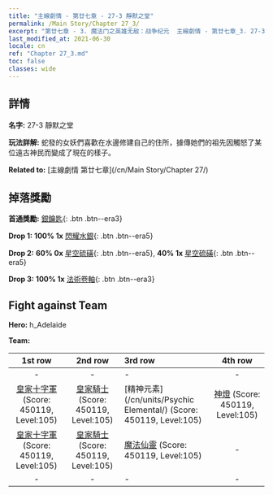 ```yaml
---
title: "主線劇情 - 第廿七章 - 27-3 靜默之堂"
permalink: /Main Story/Chapter 27_3/
excerpt: "第廿七章 - 3. 魔法门之英雄无敌：战争纪元  主線劇情 - 第廿七章_3. 27-3 靜默之堂"
last_modified_at: 2021-06-30
locale: cn
ref: "Chapter 27_3.md"
toc: false
classes: wide
---
```


## 詳情

 **名字:** 27-3 靜默之堂

 **玩法詳解:** 蛇發的女妖們喜歡在水邊修建自己的住所，據傳她們的祖先因觸怒了某位遠古神民而變成了現在的樣子。

 **Related to:** [主線劇情 第廿七章](/cn/Main Story/Chapter 27/)

## 掉落獎勵

 **首通獎勵:** [銀鑰匙](/cn/Items/con_693/){: .btn .btn--era3}

 **Drop 1:** **100% 1x** [閃耀水銀](/cn/Items/mat_98/){: .btn .btn--era5}

 **Drop 2:** **60% 0x** [星空硫磺](/cn/Items/mat_92/){: .btn .btn--era5}, **40% 1x** [星空硫磺](/cn/Items/mat_92/){: .btn .btn--era5}

 **Drop 3:** **100% 1x** [法術卷軸](/cn/Items/con_694/){: .btn .btn--era3}


## Fight against Team
 **Hero:** h_Adelaide

 **Team:**


  | 1st row | 2nd row | 3rd row | 4th row |
  |:----:|:----:|:----|:----:|
  | - | - | - | - |
  | [皇家十字軍](/cn/units/Swordsman/) (Score: 450119, Level:105)  | [皇家騎士](/cn/units/Cavalier/) (Score: 450119, Level:105)  | [精神元素](/cn/units/Psychic Elemental/) (Score: 450119, Level:105)  | [神燈](/cn/units/Genie/) (Score: 450119, Level:105)  |
  | [皇家十字軍](/cn/units/Swordsman/) (Score: 450119, Level:105)  | [皇家騎士](/cn/units/Cavalier/) (Score: 450119, Level:105)  | [魔法仙靈](/cn/units/Sprite/) (Score: 450119, Level:105)  | - |
  | - | - | - | - |



